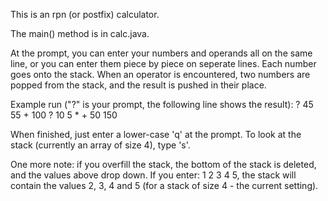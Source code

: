 This is an rpn (or postfix) calculator.

The main() method is in calc.java.

At the prompt, you can enter your numbers and operands all on the same line,
or you can enter them piece by piece on seperate lines. Each number goes
onto the stack. When an operator is encountered, two numbers are popped from
the stack, and the result is pushed in their place.

Example run ("?" is your prompt, the following line shows the result):
? 45 55 +
100
? 10 5 * +
50
150

When finished, just enter a lower-case 'q' at the prompt.
To look at the stack (currently an array of size 4), type 's'.

One more note: if you overfill the stack, the bottom of the stack is deleted,
and the values above drop down. If you enter: 1 2 3 4 5, the stack will contain
the values 2, 3, 4 and 5 (for a stack of size 4 - the current setting).
